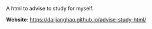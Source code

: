 A html to advise to study for myself.

**Website**: https://daijianghao.github.io/advise-study-html/
